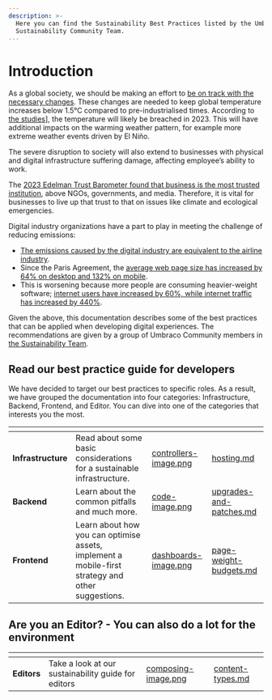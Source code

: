```yaml
---
description: >-
  Here you can find the Sustainability Best Practices listed by the Umbraco
  Sustainability Community Team.
---
```


# Introduction

As a global society, we should be making an effort to [be on track with the necessary changes](https://climateactiontracker.org/publications/state-of-climate-action-2022/). These changes are needed to keep global temperature increases below 1.5°C compared to pre-industrialised times. According to [the studies](https://climateactiontracker.org/publications/state-of-climate-action-2022/)], the temperature will likely be breached in 2023. This will have additional impacts on the warming weather pattern, for example more extreme weather events driven by El Niño.

The severe disruption to society will also extend to businesses with physical and digital infrastructure suffering damage, affecting employee’s ability to work.

The [2023 Edelman Trust Barometer found that business is the most trusted institution](https://www.edelman.com/trust/2023/trust-barometer), above NGOs, governments, and media. Therefore, it is vital for businesses to live up that trust to that on issues like climate and ecological emergencies.

Digital industry organizations have a part to play in meeting the challenge of reducing emissions:

* [The emissions caused by the digital industry are equivalent to the airline industry](https://www.cell.com/patterns/pdfExtended/S2666-3899\(21\)00188-4).
* Since the Paris Agreement, the [average web page size has increased by 64% on desktop and 132% on mobile](https://httparchive.org/reports/page-weight?start=2015\_12\_01\&end=latest\&view=list).
* This is worsening because more people are consuming heavier-weight software; [internet users have increased by 60%, while internet traffic has increased by 440%](https://www.iea.org/energy-system/buildings/data-centres-and-data-transmission-networks).

Given the above, this documentation describes some of the best practices that can be applied when developing digital experiences. The recommendations are given by a group of Umbraco Community members in [the Sustainability Team](https://umbraco.com/blog/meet-the-new-community-sustainability-team/).

## Read our best practice guide for developers

We have decided to target our best practices to specific roles. As a result, we have grouped the documentation into four categories: Infrastructure, Backend, Frontend, and Editor. You can dive into one of the categories that interests you the most.

<table data-view="cards"><thead><tr><th></th><th></th><th data-hidden data-card-cover data-type="files"></th><th data-hidden data-card-target data-type="content-ref"></th></tr></thead><tbody><tr><td><strong>Infrastructure</strong></td><td>Read about some basic considerations for a sustainable infrastructure.</td><td><a href="assets/controllers-image.png">controllers-image.png</a></td><td><a href="infrastructure/hosting.md">hosting.md</a></td></tr><tr><td><strong>Backend</strong></td><td>Learn about the common pitfalls and much more.</td><td><a href="assets/code-image.png">code-image.png</a></td><td><a href="backend/upgrades-and-patches.md">upgrades-and-patches.md</a></td></tr><tr><td><strong>Frontend</strong></td><td>Learn about how you can optimise assets, implement a mobile-first strategy and other suggestions.</td><td><a href="assets/dashboards-image.png">dashboards-image.png</a></td><td><a href="frontend/page-weight-budgets.md">page-weight-budgets.md</a></td></tr></tbody></table>

## Are you an Editor? - You can also do a lot for the environment

<table data-view="cards"><thead><tr><th></th><th></th><th data-hidden data-card-cover data-type="files"></th><th data-hidden data-card-target data-type="content-ref"></th></tr></thead><tbody><tr><td><strong>Editors</strong></td><td>Take a look at our sustainability guide for editors</td><td><a href="assets/composing-image.png">composing-image.png</a></td><td><a href="editor/content-types.md">content-types.md</a></td></tr></tbody></table>
